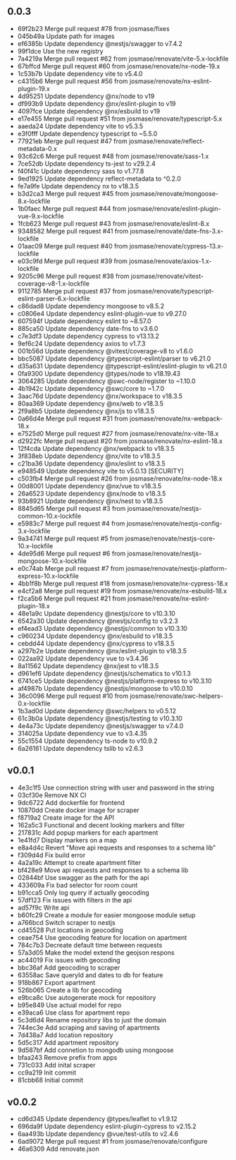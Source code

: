 ## 0.0.3

* 69f2b23 Merge pull request #78 from josmase/fixes
* 045b49a Update path for images
* ef6385b Update dependency @nestjs/swagger to v7.4.2
* 99f1dce Use the new registry
* 7a4219a Merge pull request #62 from josmase/renovate/vite-5.x-lockfile
* 67bffcd Merge pull request #60 from josmase/renovate/nx-node-19.x
* 1c53b7b Update dependency vite to v5.4.0
* c4315b6 Merge pull request #56 from josmase/renovate/nx-eslint-plugin-19.x
* 4d95251 Update dependency @nx/node to v19
* df993b9 Update dependency @nx/eslint-plugin to v19
* 4097fce Update dependency @nx/esbuild to v19
* e17e455 Merge pull request #51 from josmase/renovate/typescript-5.x
* aaeda24 Update dependency vite to v5.3.5
* e3f0fff Update dependency typescript to ~5.5.0
* 77921eb Merge pull request #47 from josmase/renovate/reflect-metadata-0.x
* 93c62c6 Merge pull request #48 from josmase/renovate/sass-1.x
* 7ce52db Update dependency ts-jest to v29.2.4
* f40f41c Update dependency sass to v1.77.8
* 9ed1925 Update dependency reflect-metadata to ^0.2.0
* fe7a9fe Update dependency nx to v18.3.5
* b3d2ca3 Merge pull request #45 from josmase/renovate/mongoose-8.x-lockfile
* 1b0faec Merge pull request #44 from josmase/renovate/eslint-plugin-vue-9.x-lockfile
* 1fcb623 Merge pull request #43 from josmase/renovate/eslint-8.x
* 9348582 Merge pull request #41 from josmase/renovate/date-fns-3.x-lockfile
* 01aac09 Merge pull request #40 from josmase/renovate/cypress-13.x-lockfile
* e03c9fd Merge pull request #39 from josmase/renovate/axios-1.x-lockfile
* 9205c96 Merge pull request #38 from josmase/renovate/vitest-coverage-v8-1.x-lockfile
* 9112785 Merge pull request #37 from josmase/renovate/typescript-eslint-parser-6.x-lockfile
* c86dad8 Update dependency mongoose to v8.5.2
* c0806e4 Update dependency eslint-plugin-vue to v9.27.0
* 607594f Update dependency eslint to ~8.57.0
* 885ca50 Update dependency date-fns to v3.6.0
* c7e3df3 Update dependency cypress to v13.13.2
* 9ef6c24 Update dependency axios to v1.7.3
* 001b56d Update dependency @vitest/coverage-v8 to v1.6.0
* bbc5087 Update dependency @typescript-eslint/parser to v6.21.0
* d35a631 Update dependency @typescript-eslint/eslint-plugin to v6.21.0
* 0fa9300 Update dependency @types/node to v18.19.43
* 3064285 Update dependency @swc-node/register to ~1.10.0
* 4b1942c Update dependency @swc/core to ~1.7.0
* 3aac76d Update dependency @nx/workspace to v18.3.5
* 80aa369 Update dependency @nx/web to v18.3.5
* 2f9a8b5 Update dependency @nx/js to v18.3.5
* 0a66d4e Merge pull request #31 from josmase/renovate/nx-webpack-18.x
* e7525d0 Merge pull request #27 from josmase/renovate/nx-vite-18.x
* d2922fc Merge pull request #20 from josmase/renovate/nx-eslint-18.x
* 12f4cda Update dependency @nx/webpack to v18.3.5
* 3f838eb Update dependency @nx/vite to v18.3.5
* c21ba36 Update dependency @nx/eslint to v18.3.5
* e948549 Update dependency vite to v5.0.13 [SECURITY]
* c503fb4 Merge pull request #26 from josmase/renovate/nx-node-18.x
* 00d8001 Update dependency @nx/vue to v18.3.5
* 26a6523 Update dependency @nx/node to v18.3.5
* 93b8921 Update dependency @nx/nest to v18.3.5
* 8845d65 Merge pull request #3 from josmase/renovate/nestjs-common-10.x-lockfile
* e5983c7 Merge pull request #4 from josmase/renovate/nestjs-config-3.x-lockfile
* 9a34741 Merge pull request #5 from josmase/renovate/nestjs-core-10.x-lockfile
* 4de95d6 Merge pull request #6 from josmase/renovate/nestjs-mongoose-10.x-lockfile
* e0c74ab Merge pull request #7 from josmase/renovate/nestjs-platform-express-10.x-lockfile
* 4bb1f8b Merge pull request #18 from josmase/renovate/nx-cypress-18.x
* e4cf2a8 Merge pull request #19 from josmase/renovate/nx-esbuild-18.x
* f2ca5b6 Merge pull request #21 from josmase/renovate/nx-eslint-plugin-18.x
* 48e1a9c Update dependency @nestjs/core to v10.3.10
* 6542a30 Update dependency @nestjs/config to v3.2.3
* ef4ead3 Update dependency @nestjs/common to v10.3.10
* c960234 Update dependency @nx/esbuild to v18.3.5
* cebdd44 Update dependency @nx/cypress to v18.3.5
* a297b2e Update dependency @nx/eslint-plugin to v18.3.5
* 022aa92 Update dependency vue to v3.4.36
* 8a11562 Update dependency @nx/jest to v18.3.5
* d961ef6 Update dependency @nestjs/schematics to v10.1.3
* 6741ce5 Update dependency @nestjs/platform-express to v10.3.10
* af4987b Update dependency @nestjs/mongoose to v10.0.10
* 36c0096 Merge pull request #10 from josmase/renovate/swc-helpers-0.x-lockfile
* 1b3ad0d Update dependency @swc/helpers to v0.5.12
* 61c3b0a Update dependency @nestjs/testing to v10.3.10
* 4e4a73c Update dependency @nestjs/swagger to v7.4.0
* 314025a Update dependency vue to v3.4.35
* 55c1554 Update dependency ts-node to v10.9.2
* 6a26161 Update dependency tslib to v2.6.3

## v0.0.1

* 4e3c1f5 Use connection string with user and password in the string
* 03cf30e Remove NX CI
* 9dc6722 Add dockerfile for frontend
* 10870dd Create docker image for scraper
* f8719a2 Create image for the API
* 162a5c3 Functional and decent looking markers and filter
* 217831c Add popup markers for each apartment
* 1e41fd7 Display markers on a map
* e8a4d4c Revert "Move api requests and responses to a schema lib"
* f309d4d Fix build error
* 4a2a19c Attempt to create apartment filter
* bf428e9 Move api requests and responses to a schema lib
* 02844bf Use swagger as the path for the api
* 433609a Fix bad selector for room count
* b91cca5 Only log query if actually geocoding
* 57df123 Fix issues with filters in the api
* ad57f9c Write api
* b60fc29 Create a module for easier mongoose module setup
* a766bcd Switch scraper to nestjs
* cd45528 Put locations in geocoding
* ceae754 Use geocoding feature for location on apartment
* 784c7b3 Decreate default time between requests
* 57a3d05 Make the model extend the geojson respons
* ac44019 Fix issues with geocoding
* bbc36af Add geocoding to scraper
* 63558ac Save queryId and dates to db for feature
* 918b867 Export apartment
* 526b065 Create a lib for geocoding
* e9bca8c Use autogenerate mock for repository
* b95e849 Use actual model for repo
* e39aca6 Use class for apartment repo
* 5c3d6d4 Rename repository libs to just the domain
* 744ec3e Add scraping and saving of apartments
* 7d438a7 Add location repository
* 5d5c317 Add apartment repository
* 9d587bf Add connetion to mongodb using mongoose
* bfaa243 Remove prefix from apps
* 731c033 Add inital scraper
* cc9a219 Init commit
* 81cbb68 Initial commit

## v0.0.2

* cd6d345 Update dependency @types/leaflet to v1.9.12
* 696da9f Update dependency eslint-plugin-cypress to v2.15.2
* 6aa493b Update dependency @vue/test-utils to v2.4.6
* 6ad9072 Merge pull request #1 from josmase/renovate/configure
* 46a6309 Add renovate.json
